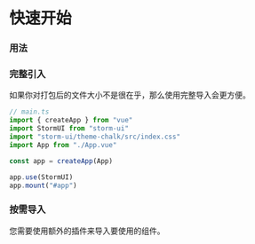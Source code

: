 # 快速开始

### 用法

### 完整引入

如果你对打包后的文件大小不是很在乎，那么使用完整导入会更方便。

```typescript
// main.ts
import { createApp } from "vue"
import StormUI from "storm-ui"
import "storm-ui/theme-chalk/src/index.css"
import App from "./App.vue"

const app = createApp(App)

app.use(StormUI)
app.mount("#app")
```

### 按需导入

您需要使用额外的插件来导入要使用的组件。
